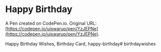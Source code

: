 # Happy Birthday

A Pen created on CodePen.io. Original URL: [https://codepen.io/uiswarup/pen/YzJEPNe](https://codepen.io/uiswarup/pen/YzJEPNe).

Happy Birthday Wishes, Birthday Card, happy-birthday#   b i r t h d a y w i s h e s  
 